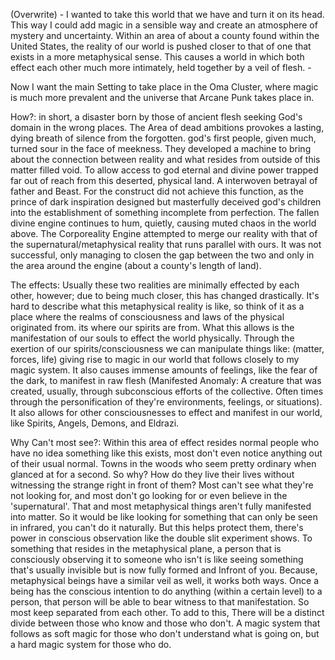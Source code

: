 
(Overwrite) - I wanted to take this world that we have and turn it on its head. This way I could add magic in a sensible way and create an atmosphere of mystery and uncertainty. Within an area of about a county found within the United States, the reality of our world is pushed closer to that of one that exists in a more metaphysical sense. This causes a world in which both effect each other much more intimately, held together by a veil of flesh. -

Now I want the main Setting to take place in the Oma Cluster, where magic is much more prevalent and the universe that Arcane Punk takes place in.
	
How?:
	in short, a disaster born by those of ancient flesh seeking God's domain in the wrong places. The Area of dead ambitions provokes a lasting, dying breath of silence from the forgotten. god's first people, given much, turned sour in the face of meekness. They developed a machine to bring about the connection between reality and what resides from outside of this matter filled void. To allow access to god eternal and divine power trapped far out of reach from this deserted, physical land. A interwoven betrayal of father and Beast. For the construct did not achieve this function, as the prince of dark inspiration designed but masterfully deceived god's children into the establishment of something incomplete from perfection. The fallen divine engine continues to hum, quietly, causing muted chaos in the world above. 
	The Corporeality Engine attempted to merge our reality with that of the supernatural/metaphysical reality that runs parallel with ours. It was not successful, only managing to closen the gap between the two and only in the area around the engine (about a county's length of land).

The effects: 
	 Usually these two realities are minimally effected by each other, however; due to being much closer, this has changed drastically. It's hard to describe what this metaphysical reality is like, so think of it as a place where the realms of consciousness and laws of the physical originated from. its where our spirits are from. What this allows is the manifestation of our souls to effect the world physically. Through the exertion of our spirits/consciousness we can manipulate things like: (matter, forces, life) giving rise to magic in our world that follows closely to my magic system. It also causes immense amounts of feelings, like the fear of the dark, to manifest in raw flesh (Manifested Anomaly: A creature that was created, usually, through subconscious efforts of the collective. Often times through the personification of they're environments, feelings, or situations). It also allows for other consciousnesses to effect and manifest in our world, like Spirits, Angels, Demons, and Eldrazi. 

Why Can't most see?:
	Within this area of effect resides normal people who have no idea something like this exists, most don't even notice anything out of their usual normal. Towns in the woods who seem pretty ordinary when glanced at for a second. So why? How do they live their lives without witnessing the strange right in front of them? Most can't see what they're not looking for, and most don't go looking for or even believe in the 'supernatural'.  That and most metaphysical things aren't fully manifested into matter. So it would be like looking for something that can only be seen in infrared, you can't do it naturally. But this helps protect them, there's power in conscious observation like the double slit experiment shows. To something that resides in the metaphysical plane, a person that is consciously observing it to someone who isn't is like seeing something that's usually invisible but is now fully formed and Infront of you. Because, metaphysical beings have a similar veil as well, it works both ways. Once a being has the conscious intention to do anything (within a certain level) to a person, that person will be able to bear witness to that manifestation. So most keep separated from each other. To add to this, There will be a distinct divide between those who know and those who don't. A magic system that follows as soft magic for those who don't understand what is going on, but a hard magic system for those who do.     
	